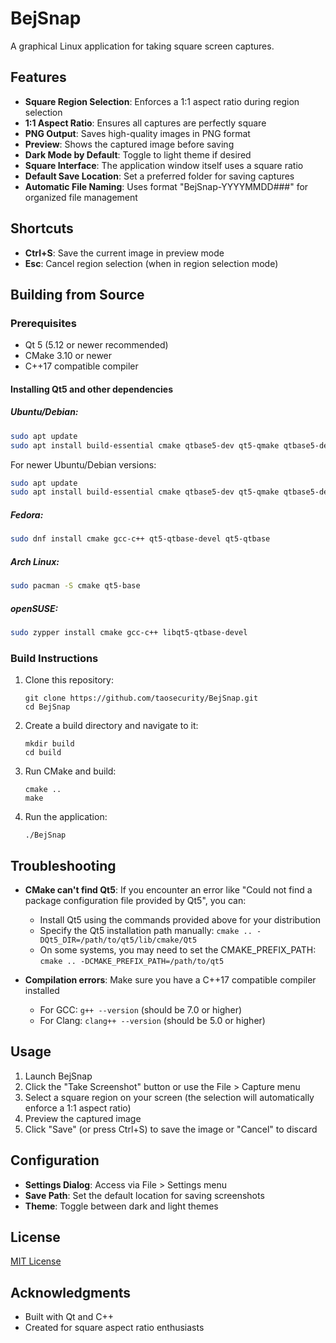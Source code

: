 # BejSnap

A graphical Linux application for taking square screen captures.

## Features

- **Square Region Selection**: Enforces a 1:1 aspect ratio during region selection
- **1:1 Aspect Ratio**: Ensures all captures are perfectly square
- **PNG Output**: Saves high-quality images in PNG format
- **Preview**: Shows the captured image before saving
- **Dark Mode by Default**: Toggle to light theme if desired
- **Square Interface**: The application window itself uses a square ratio
- **Default Save Location**: Set a preferred folder for saving captures
- **Automatic File Naming**: Uses format "BejSnap-YYYYMMDD###" for organized file management

## Shortcuts

- **Ctrl+S**: Save the current image in preview mode
- **Esc**: Cancel region selection (when in region selection mode)

## Building from Source

### Prerequisites

- Qt 5 (5.12 or newer recommended)
- CMake 3.10 or newer
- C++17 compatible compiler

#### Installing Qt5 and other dependencies

##### Ubuntu/Debian:
```bash
sudo apt update
sudo apt install build-essential cmake qtbase5-dev qt5-qmake qtbase5-dev-tools libqt5widgets5 libqt5gui5 libqt5core5a
```

For newer Ubuntu/Debian versions:
```bash
sudo apt update
sudo apt install build-essential cmake qtbase5-dev qt5-qmake qtbase5-dev-tools
```

##### Fedora:
```bash
sudo dnf install cmake gcc-c++ qt5-qtbase-devel qt5-qtbase
```

##### Arch Linux:
```bash
sudo pacman -S cmake qt5-base
```

##### openSUSE:
```bash
sudo zypper install cmake gcc-c++ libqt5-qtbase-devel
```

### Build Instructions

1. Clone this repository:
   ```
   git clone https://github.com/taosecurity/BejSnap.git
   cd BejSnap
   ```

2. Create a build directory and navigate to it:
   ```
   mkdir build
   cd build
   ```

3. Run CMake and build:
   ```
   cmake ..
   make
   ```

4. Run the application:
   ```
   ./BejSnap
   ```

## Troubleshooting

- **CMake can't find Qt5**: If you encounter an error like "Could not find a package configuration file provided by Qt5", you can:
  - Install Qt5 using the commands provided above for your distribution
  - Specify the Qt5 installation path manually: `cmake .. -DQt5_DIR=/path/to/qt5/lib/cmake/Qt5`
  - On some systems, you may need to set the CMAKE_PREFIX_PATH: `cmake .. -DCMAKE_PREFIX_PATH=/path/to/qt5`

- **Compilation errors**: Make sure you have a C++17 compatible compiler installed
  - For GCC: `g++ --version` (should be 7.0 or higher)
  - For Clang: `clang++ --version` (should be 5.0 or higher)

## Usage

1. Launch BejSnap
2. Click the "Take Screenshot" button or use the File > Capture menu
3. Select a square region on your screen (the selection will automatically enforce a 1:1 aspect ratio)
4. Preview the captured image
5. Click "Save" (or press Ctrl+S) to save the image or "Cancel" to discard

## Configuration

- **Settings Dialog**: Access via File > Settings menu
- **Save Path**: Set the default location for saving screenshots
- **Theme**: Toggle between dark and light themes

## License

[MIT License](LICENSE)

## Acknowledgments

- Built with Qt and C++
- Created for square aspect ratio enthusiasts
